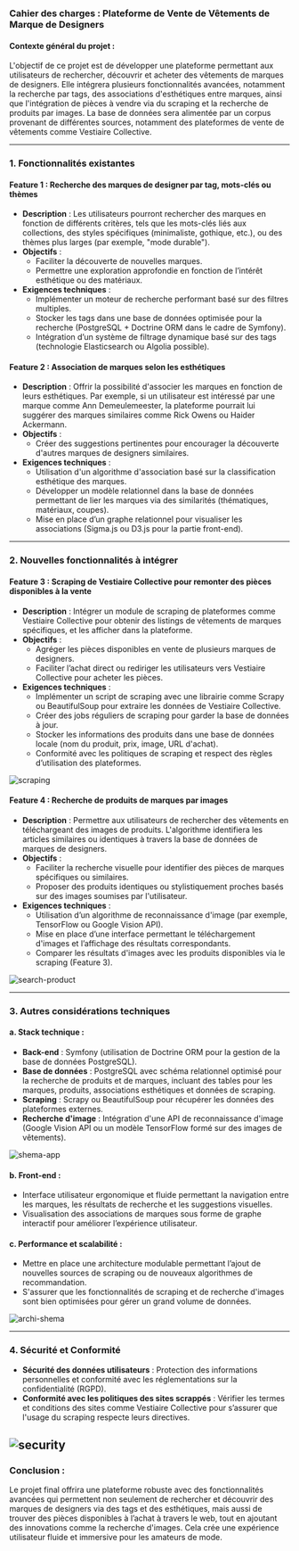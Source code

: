 ### Cahier des charges : Plateforme de Vente de Vêtements de Marque de Designers

#### Contexte général du projet :

L'objectif de ce projet est de développer une plateforme permettant aux utilisateurs de rechercher, découvrir et acheter des vêtements de marques de designers. Elle intégrera plusieurs fonctionnalités avancées, notamment la recherche par tags, des associations d'esthétiques entre marques, ainsi que l'intégration de pièces à vendre via du scraping et la recherche de produits par images. La base de données sera alimentée par un corpus provenant de différentes sources, notamment des plateformes de vente de vêtements comme Vestiaire Collective.

---

### 1. **Fonctionnalités existantes**

#### Feature 1 : **Recherche des marques de designer par tag, mots-clés ou thèmes**

- **Description** : Les utilisateurs pourront rechercher des marques en fonction de différents critères, tels que les mots-clés liés aux collections, des styles spécifiques (minimaliste, gothique, etc.), ou des thèmes plus larges (par exemple, "mode durable").
- **Objectifs** :
  - Faciliter la découverte de nouvelles marques.
  - Permettre une exploration approfondie en fonction de l’intérêt esthétique ou des matériaux.
- **Exigences techniques** :
  - Implémenter un moteur de recherche performant basé sur des filtres multiples.
  - Stocker les tags dans une base de données optimisée pour la recherche (PostgreSQL + Doctrine ORM dans le cadre de Symfony).
  - Intégration d’un système de filtrage dynamique basé sur des tags (technologie Elasticsearch ou Algolia possible).

#### Feature 2 : **Association de marques selon les esthétiques**

- **Description** : Offrir la possibilité d'associer les marques en fonction de leurs esthétiques. Par exemple, si un utilisateur est intéressé par une marque comme Ann Demeulemeester, la plateforme pourrait lui suggérer des marques similaires comme Rick Owens ou Haider Ackermann.
- **Objectifs** :
  - Créer des suggestions pertinentes pour encourager la découverte d'autres marques de designers similaires.
- **Exigences techniques** :
  - Utilisation d'un algorithme d'association basé sur la classification esthétique des marques.
  - Développer un modèle relationnel dans la base de données permettant de lier les marques via des similarités (thématiques, matériaux, coupes).
  - Mise en place d’un graphe relationnel pour visualiser les associations (Sigma.js ou D3.js pour la partie front-end).

---

### 2. **Nouvelles fonctionnalités à intégrer**

#### Feature 3 : **Scraping de Vestiaire Collective pour remonter des pièces disponibles à la vente**

- **Description** : Intégrer un module de scraping de plateformes comme Vestiaire Collective pour obtenir des listings de vêtements de marques spécifiques, et les afficher dans la plateforme.
- **Objectifs** :
  - Agréger les pièces disponibles en vente de plusieurs marques de designers.
  - Faciliter l’achat direct ou rediriger les utilisateurs vers Vestiaire Collective pour acheter les pièces.
- **Exigences techniques** :
  - Implémenter un script de scraping avec une librairie comme Scrapy ou BeautifulSoup pour extraire les données de Vestiaire Collective.
  - Créer des jobs réguliers de scraping pour garder la base de données à jour.
  - Stocker les informations des produits dans une base de données locale (nom du produit, prix, image, URL d'achat).
  - Conformité avec les politiques de scraping et respect des règles d’utilisation des plateformes.

![scraping](./img/scraping.svg)

#### Feature 4 : **Recherche de produits de marques par images**

- **Description** : Permettre aux utilisateurs de rechercher des vêtements en téléchargeant des images de produits. L'algorithme identifiera les articles similaires ou identiques à travers la base de données de marques de designers.
- **Objectifs** :
  - Faciliter la recherche visuelle pour identifier des pièces de marques spécifiques ou similaires.
  - Proposer des produits identiques ou stylistiquement proches basés sur des images soumises par l'utilisateur.
- **Exigences techniques** :
  - Utilisation d’un algorithme de reconnaissance d'image (par exemple, TensorFlow ou Google Vision API).
  - Mise en place d’une interface permettant le téléchargement d'images et l’affichage des résultats correspondants.
  - Comparer les résultats d'images avec les produits disponibles via le scraping (Feature 3).

![search-product](./img/search-product.svg)

---

### 3. **Autres considérations techniques**

#### a. **Stack technique :**

- **Back-end** : Symfony (utilisation de Doctrine ORM pour la gestion de la base de données PostgreSQL).
- **Base de données** : PostgreSQL avec schéma relationnel optimisé pour la recherche de produits et de marques, incluant des tables pour les marques, produits, associations esthétiques et données de scraping.
- **Scraping** : Scrapy ou BeautifulSoup pour récupérer les données des plateformes externes.
- **Recherche d'image** : Intégration d'une API de reconnaissance d'image (Google Vision API ou un modèle TensorFlow formé sur des images de vêtements).

![shema-app](./img/project-shema.svg)

#### b. **Front-end :**

- Interface utilisateur ergonomique et fluide permettant la navigation entre les marques, les résultats de recherche et les suggestions visuelles.
- Visualisation des associations de marques sous forme de graphe interactif pour améliorer l’expérience utilisateur.

#### c. **Performance et scalabilité** :

- Mettre en place une architecture modulable permettant l’ajout de nouvelles sources de scraping ou de nouveaux algorithmes de recommandation.
- S'assurer que les fonctionnalités de scraping et de recherche d'images sont bien optimisées pour gérer un grand volume de données.

![archi-shema](./img/archi-shema.svg)

---

### 4. **Sécurité et Conformité**

- **Sécurité des données utilisateurs** : Protection des informations personnelles et conformité avec les réglementations sur la confidentialité (RGPD).
- **Conformité avec les politiques des sites scrappés** : Vérifier les termes et conditions des sites comme Vestiaire Collective pour s’assurer que l'usage du scraping respecte leurs directives.

![security](./img/security.svg)
---

### Conclusion :

Le projet final offrira une plateforme robuste avec des fonctionnalités avancées qui permettent non seulement de rechercher et découvrir des marques de designers via des tags et des esthétiques, mais aussi de trouver des pièces disponibles à l’achat à travers le web, tout en ajoutant des innovations comme la recherche d'images. Cela crée une expérience utilisateur fluide et immersive pour les amateurs de mode.
